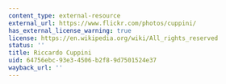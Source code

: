 ```yaml
---
content_type: external-resource
external_url: https://www.flickr.com/photos/cuppini/
has_external_license_warning: true
license: https://en.wikipedia.org/wiki/All_rights_reserved
status: ''
title: Riccardo Cuppini
uid: 64756ebc-93e3-4506-b2f8-9d7501524e37
wayback_url: ''
---
```

